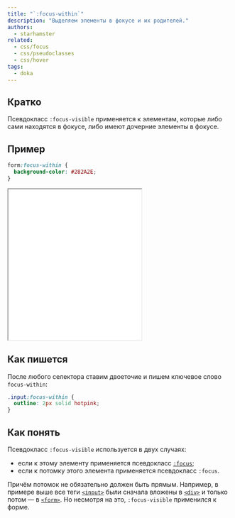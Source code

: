 ```yaml
---
title: "`:focus-within`"
description: "Выделяем элементы в фокусе и их родителей."
authors:
  - starhamster
related:
  - css/focus
  - css/pseudoclasses
  - css/hover
tags:
  - doka
---
```


## Кратко

Псевдокласс `:focus-visible` применяется к элементам, которые либо сами находятся в фокусе, либо имеют дочерние элементы в фокусе.

## Пример

```css
form:focus-within {
  background-color: #282A2E;
}
```

<iframe title="Форма со стилизованным состоянием фокуса" src="demos/form/" height="340"></iframe>

## Как пишется

После любого селектора ставим двоеточие и пишем ключевое слово `focus-within`:

```css
.input:focus-within {
  outline: 2px solid hotpink;
}
```

## Как понять

Псевдокласс `:focus-visible` используется в двух случаях:

- если к этому элементу применяется псевдокласс [`:focus`](/css/focus/);
- если к потомку этого элемента применяется псевдокласс `:focus`.

Причём потомок не обязательно должен быть прямым. Например, в примере выше все теги [`<input>`](/html/input/) были сначала вложены в [`<div>`](/html/div/) и только потом — в [`<form>`](/html/form/). Но несмотря на это, `:focus-visible` применился к форме.

